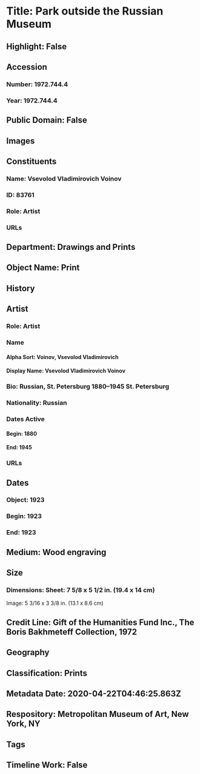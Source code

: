 # Title: Park outside the Russian Museum
## Highlight: False
## Accession
### Number: 1972.744.4
### Year: 1972.744.4
## Public Domain: False
## Images
## Constituents
### Name: Vsevolod Vladimirovich Voinov
### ID: 83761
### Role: Artist
### URLs
## Department: Drawings and Prints
## Object Name: Print
## History
## Artist
### Role: Artist
### Name
#### Alpha Sort: Voinov, Vsevolod Vladimirovich
#### Display Name: Vsevolod Vladimirovich Voinov
### Bio: Russian, St. Petersburg 1880–1945 St. Petersburg
### Nationality: Russian
### Dates Active
#### Begin: 1880
#### End: 1945
### URLs
## Dates
### Object: 1923
### Begin: 1923
### End: 1923
## Medium: Wood engraving
## Size
### Dimensions: Sheet: 7 5/8 x 5 1/2 in. (19.4 x 14 cm)
Image: 5 3/16 x 3 3/8 in. (13.1 x 8.6 cm)
## Credit Line: Gift of the Humanities Fund Inc., The Boris Bakhmeteff Collection, 1972
## Geography
## Classification: Prints
## Metadata Date: 2020-04-22T04:46:25.863Z
## Respository: Metropolitan Museum of Art, New York, NY
## Tags
## Timeline Work: False